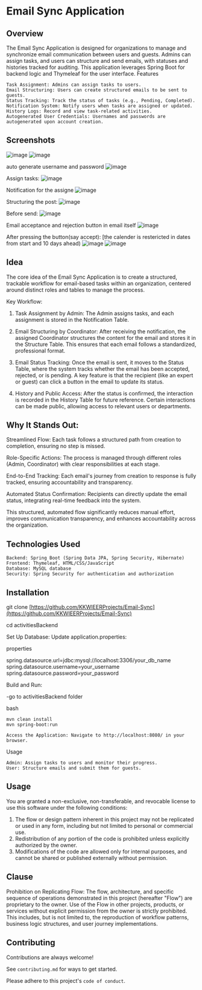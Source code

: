 # Email Sync Application
## Overview

The Email Sync Application is designed for organizations to manage and synchronize email communication between users and guests. Admins can assign tasks, and users can structure and send emails, with statuses and histories tracked for auditing. This application leverages Spring Boot for backend logic and Thymeleaf for the user interface.
Features

    Task Assignment: Admins can assign tasks to users.
    Email Structuring: Users can create structured emails to be sent to guests.
    Status Tracking: Track the status of tasks (e.g., Pending, Completed).
    Notification System: Notify users when tasks are assigned or updated.
    History Logs: Record and view task-related activities.
    Autogenerated User Credentials: Usernames and passwords are autogenerated upon account creation.

## Screenshots

![image](https://github.com/user-attachments/assets/eda008a2-e08d-4247-bf0c-b4792911551e)
![image](https://github.com/user-attachments/assets/77391001-6198-49d9-b94e-361fa0ebbb35)

auto generate username and password
![image](https://github.com/user-attachments/assets/2dfc88d7-dba2-413f-b15d-c2cd5f93c244)

Assign tasks:
![image](https://github.com/user-attachments/assets/cbe334d2-e73b-4e55-8b54-9325ac4c8fb3)

Notification for the assigne
![image](https://github.com/user-attachments/assets/959e289d-cb52-4252-b2e3-8bfb97a3fb18)

Structuring the post:
![image](https://github.com/user-attachments/assets/585746da-2703-4db8-8b03-e66ebd8b345a)

Before send:
![image](https://github.com/user-attachments/assets/fdb9965e-a229-434d-ae05-14ab5eefce37)

Email acceptance and rejection button in email itself
![image](https://github.com/user-attachments/assets/ee1525e8-b7bb-4ea5-be0b-c337b8f8f8da)

After pressing the button(say accept):
[the calender is restericted in dates from start and 10 days ahead)
![image](https://github.com/user-attachments/assets/51fe6271-b225-46c3-ad17-087eabadbe7e)
![image](https://github.com/user-attachments/assets/6a8142d6-34f8-4059-a17b-560c2319025b)




## Idea

The core idea of the Email Sync Application is to create a structured, trackable workflow for email-based tasks within an organization, centered around distinct roles and tables to manage the process.

Key Workflow:

1. Task Assignment by Admin: The Admin assigns tasks, and each assignment is stored in the Notification Table.


2. Email Structuring by Coordinator: After receiving the notification, the assigned Coordinator structures the content for the email and stores it in the Structure Table. This ensures that each email follows a standardized, professional format.


3. Email Status Tracking: Once the email is sent, it moves to the Status Table, where the system tracks whether the email has been accepted, rejected, or is pending. A key feature is that the recipient (like an expert or guest) can click a button in the email to update its status.


4. History and Public Access: After the status is confirmed, the interaction is recorded in the History Table for future reference. Certain interactions can be made public, allowing access to relevant users or departments.



## Why It Stands Out:

Streamlined Flow: Each task follows a structured path from creation to completion, ensuring no step is missed.

Role-Specific Actions: The process is managed through different roles (Admin, Coordinator) with clear responsibilities at each stage.

End-to-End Tracking: Each email's journey from creation to response is fully tracked, ensuring accountability and transparency.

Automated Status Confirmation: Recipients can directly update the email status, integrating real-time feedback into the system.


This structured, automated flow significantly reduces manual effort, improves communication transparency, and enhances accountability across the organization.


## Technologies Used

    Backend: Spring Boot (Spring Data JPA, Spring Security, Hibernate)
    Frontend: Thymeleaf, HTML/CSS/JavaScript
    Database: MySQL database
    Security: Spring Security for authentication and authorization
    

## Installation

    
git clone [https://github.com/KKWIEERProjects/Email-Sync](https://github.com/KKWIEERProjects/Email-Sync)

cd activitiesBackend

Set Up Database: Update application.properties:

properties

spring.datasource.url=jdbc:mysql://localhost:3306/your_db_name
spring.datasource.username=your_username
spring.datasource.password=your_password

Build and Run:

-go to activitiesBackend folder

bash

    mvn clean install
    mvn spring-boot:run

    Access the Application: Navigate to http://localhost:8080/ in your browser.



Usage

    Admin: Assign tasks to users and monitor their progress.
    User: Structure emails and submit them for guests.




## Usage 

You are granted a non-exclusive, non-transferable, and revocable license to use this software under the following conditions:
1. The flow or design pattern inherent in this project may not be replicated or used in any form, including but not limited to personal or commercial use.
2. Redistribution of any portion of the code is prohibited unless explicitly authorized by the owner.
3. Modifications of the code are allowed only for internal purposes, and cannot be shared or published externally without permission.

## Clause

Prohibition on Replicating Flow: The flow, architecture, and specific sequence of operations demonstrated in this project (hereafter "Flow") are proprietary to the owner. Use of the Flow in other projects, products, or services without explicit permission from the owner is strictly prohibited. This includes, but is not limited to, the reproduction of workflow patterns, business logic structures, and user journey implementations.

## Contributing

Contributions are always welcome!

See `contributing.md` for ways to get started.

Please adhere to this project's `code of conduct`.

